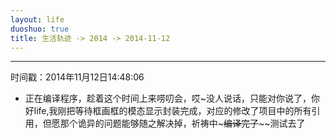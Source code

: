 ```yaml
---
layout: life
duoshuo: true
title: 生活轨迹 -> 2014 -> 2014-11-12
---
```


******
时间戳：2014年11月12日14:48:06
 + 正在编译程序，趁着这个时间上来唠叨会，哎~没人说话，只能对你说了，你好life,我刚把等待框画框的模态显示封装完成，对应的修改了项目中的所有引用，但愿那个诡异的问题能够随之解决掉，祈祷中~~~编译完了~~~~测试去了